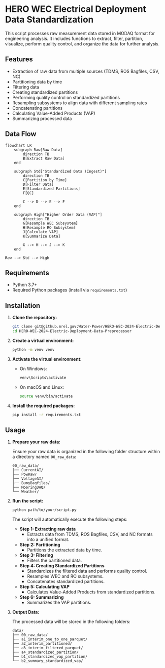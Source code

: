 # HERO WEC Electrical Deployment Data Standardization

This script processes raw measurement data stored in MODAQ format for engineering analysis. It includes functions to extract, filter, partition, visualize, perform quality control, and organize the data for further analysis.

## Features

- Extraction of raw data from multiple sources (TDMS, ROS Bagfiles, CSV, NC)
- Partitioning data by time
- Filtering data
- Creating standardized partitions
- Performing quality control on standardized partitions
- Resampling subsystems to align data with different sampling rates
- Concatenating partitions
- Calculating Value-Added Products (VAP)
- Summarizing processed data

## Data Flow

```mermaid
flowchart LR
    subgraph Raw[Raw Data]
        direction TB
        B[Extract Raw Data]
    end

    subgraph Std["Standardized Data (Ingest)"]
        direction TB
        C[Partition by Time]
        D[Filter Data]
        E[Standardized Partitions]
        F[QC]

        C --> D --> E --> F
    end

    subgraph High["Higher Order Data (VAP)"]
        direction TB
        G[Resample WEC Subsystem]
        H[Resample RO Subsystem]
        J[Calculate VAP]
        K[Summarize Data]

        G --> H --> J --> K
    end

Raw --> Std --> High
```

## Requirements

- Python 3.7+
- Required Python packages (install via `requirements.txt`)

## Installation

1. **Clone the repository:**

   ```sh
   git clone git@github.nrel.gov:Water-Power/HERO-WEC-2024-Electric-Deployment-Data-Preprocessor.git
   cd HERO-WEC-2024-Electric-Deployment-Data-Preprocessor
   ```

2. **Create a virtual environment:**

   ```sh
   python -m venv venv
   ```

3. **Activate the virtual environment:**

   - On Windows:
     ```sh
     venv\Scripts\activate
     ```
   - On macOS and Linux:
     ```sh
     source venv/bin/activate
     ```

4. **Install the required packages:**
   ```sh
   pip install -r requirements.txt
   ```

## Usage

1. **Prepare your raw data:**

   Ensure your raw data is organized in the following folder structure within a directory named `00_raw_data`:

   ```
   00_raw_data/
   ├── CurrentAI/
   ├── PowRaw/
   ├── VoltageAI/
   ├── BuoyBagfiles/
   ├── MooringDAQ/
   └── Weather/
   ```

2. **Run the script:**

   ```sh
   python path/to/your/script.py
   ```

   The script will automatically execute the following steps:

   - **Step 1: Extracting raw data**
     - Extracts data from TDMS, ROS Bagfiles, CSV, and NC formats into a unified format.
   - **Step 2: Partitioning**
     - Partitions the extracted data by time.
   - **Step 3: Filtering**
     - Filters the partitioned data.
   - **Step 4: Creating Standardized Partitions**
     - Standardizes the filtered data and performs quality control.
     - Resamples WEC and RO subsystems.
     - Concatenates standardized partitions.
   - **Step 5: Calculating VAP**
     - Calculates Value-Added Products from standardized partitions.
   - **Step 6: Summarizing**
     - Summarizes the VAP partitions.

3. **Output Data:**

   The processed data will be stored in the following folders:

   ```
   data/
   ├── 00_raw_data/
   ├── a1_interim_one_to_one_parquet/
   ├── a2_interim_partitioned/
   ├── a3_interim_filtered_parquet/
   ├── a4_standardized_partition/
   ├── b1_standardized_vap_partition/
   └── b2_summary_standardized_vap/
   ```
